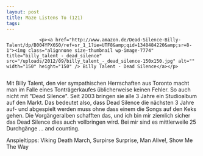```yaml
---
layout: post
title: Maze Listens To (121)
tags:
---
```



                <p><a href="http://www.amazon.de/Dead-Silence-Billy-Talent/dp/B004YPX6S0/ref=sr_1_1?ie=UTF8&amp;qid=1348484220&amp;sr=8-1"><img class="alignnone size-thumbnail wp-image-7774" title="billy_talent_-_dead_silence" src="/uploads/2012/09/billy_talent_-_dead_silence-150x150.jpg" alt="" width="150" height="150" /> Billy Talent - Dead Silence</a></p>
<img src="/uploads/2010/02/maze_listens_to_5stars.png" alt="" />
<p>Mit Billy Talent, den vier sympathischen Herrschaften aus Toronto macht man im Falle eines Tonträgerkaufes üblicherweise keinen Fehler. So auch nicht mit &quot;Dead Silence&quot;. Seit 2003 bringen sie alle 3 Jahre ein Studioalbum auf den Markt. Das bedeutet also, dass Dead Silence die nächsten 3 Jahre auf- und abgespielt werden muss ohne dass einem die Songs auf den Keks gehen. Die Vorgängeralben schafften das, und ich bin mir ziemlich sicher das Dead Silence dies auch vollbringen wird. Bei mir sind es mittlerweile 25 Durchgänge ... and counting.</p>
<p>Anspieltipps: Viking Death March, Surpirse Surprise, Man Alive!, Show Me The Way</p>
